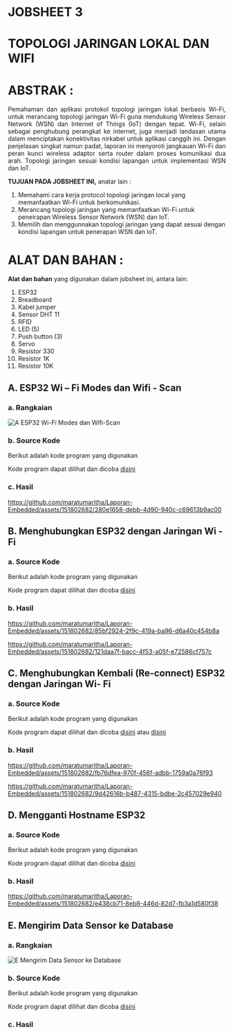# JOBSHEET 3
# TOPOLOGI JARINGAN LOKAL DAN WIFI
# ABSTRAK	:
<p align="justify">Pemahaman dan aplikasi protokol topologi jaringan lokal berbasis Wi-Fi, untuk merancang topologi jaringan Wi-Fi guna mendukung Wireless Sensor Network (WSN) dan Internet of Things (IoT) dengan tepat. Wi-Fi, selain sebagai penghubung perangkat ke internet, juga menjadi landasan utama dalam menciptakan konektivitas nirkabel untuk aplikasi canggih ini. Dengan penjelasan singkat namun padat, laporan ini menyoroti jangkauan Wi-Fi dan peran kunci wireless adaptor serta router dalam proses komunikasi dua arah. Topologi jaringan sesuai kondisi lapangan untuk implementasi WSN dan IoT. 

**TUJUAN PADA JOBSHEET INI,** anatar lain	:
1.	Memahami cara  kerja protocol topologi jaringan local yang memanfaatkan Wi-Fi untuk berkomunikasi.
2.	Merancang topologi jaringan yang memanfaatkan Wi-Fi untuk peneirapan Wireless Sensor Network (WSN) dan IoT.
3.	Memilih dan menggunnakan topologi jaringan yang dapat sesuai dengan kondisi lapangan untuk penerapan WSN dan IoT.
# ALAT DAN BAHAN	:
**Alat dan bahan** yang digunakan dalam jobsheet ini, antara lain:
1.	ESP32
2.	Breadboard
3.	Kabel jumper
4.	Sensor DHT 11
5.	RFID
6.	LED (5)
7.	Push button (3)
8.	Servo
9.	Resistor 330
10.	Resistor 1K
11.	Resistor 10K

## A.	ESP32 Wi – Fi Modes dan Wifi - Scan
### a.	Rangkaian
![A  ESP32 Wi-Fi Modes dan Wifi-Scan](https://github.com/maratumaritha/Laporan-Embedded/assets/151802682/226513b8-7fd6-4f48-8bb6-590ab0bdc92c)

### b.	Source Kode

Berikut adalah kode program yang digunakan

Kode program dapat dilihat dan dicoba <a href="https://github.com/maratumaritha/Laporan-Embedded/blob/31ce3df50d5ba8744f0474a5d35626a7c47796da/JOBSHEET%203/A/A.ino">disini</a>


### c.	Hasil

https://github.com/maratumaritha/Laporan-Embedded/assets/151802682/280e1658-debb-4d90-940c-c69613b9ac00


## B.	Menghubungkan ESP32 dengan Jaringan Wi - Fi

### a.	Source Kode

Berikut adalah kode program yang digunakan

Kode program dapat dilihat dan dicoba <a href="https://github.com/maratumaritha/Laporan-Embedded/blob/master/JOBSHEET%203/B/B.ino">disini</a>


### b.	Hasil 

https://github.com/maratumaritha/Laporan-Embedded/assets/151802682/85bf2924-2f9c-419a-ba96-d6a40c454b8a

https://github.com/maratumaritha/Laporan-Embedded/assets/151802682/121daa7f-bacc-4f53-a05f-e72586cf757c


## C.	Menghubungkan Kembali (Re-connect) ESP32 dengan Jaringan Wi- Fi

### a.	Source Kode

Berikut adalah kode program yang digunakan

Kode program dapat dilihat dan dicoba <a href="https://github.com/maratumaritha/Laporan-Embedded/blob/master/JOBSHEET%203/C/C.ino">disini</a> atau <a href="https://github.com/maratumaritha/Laporan-Embedded/blob/master/JOBSHEET%203/C2/C2.ino">disini</a>

### b.	Hasil 

https://github.com/maratumaritha/Laporan-Embedded/assets/151802682/fb76dfea-970f-456f-adbb-1759a0a76f93

https://github.com/maratumaritha/Laporan-Embedded/assets/151802682/9d42616b-b487-4315-bdbe-2c457029e940


## D.	Mengganti Hostname ESP32

### a.	Source Kode

Berikut adalah kode program yang digunakan

Kode program dapat dilihat dan dicoba <a href="https://github.com/maratumaritha/Laporan-Embedded/blob/master/JOBSHEET%203/D/D.ino">disini</a>

### b.	Hasil 

https://github.com/maratumaritha/Laporan-Embedded/assets/151802682/e438cb71-8eb8-446d-82d7-fb3a1d580f38


## E.	Mengirim Data Sensor ke Database

### a.	Rangkaian
![E  Mengirim Data Sensor ke Database](https://github.com/maratumaritha/Laporan-Embedded/assets/151802682/473baf9b-64ff-4bbe-a6ff-511cbe4b1716)

### b.	Source Kode

Berikut adalah kode program yang digunakan

Kode program dapat dilihat dan dicoba <a href="https://github.com/maratumaritha/Laporan-Embedded/blob/master/JOBSHEET%203/E/E.ino">disini</a>

### c.	Hasil 
